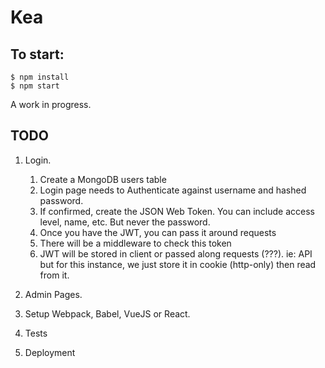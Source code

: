 # Kea

## To start:

```
$ npm install
$ npm start
```

A work in progress.

## TODO

1. Login.
   1. Create a MongoDB users table
   1. Login page needs to Authenticate against username and hashed password.
   1. If confirmed, create the JSON Web Token. You can include access level, name, etc. But never the password.
   1. Once you have the JWT, you can pass it around requests
   1. There will be a middleware to check this token
   1. JWT will be stored in client or passed along requests (???). ie: API but for this instance, we just store it in cookie (http-only) then read from it.

1. Admin Pages.
1. Setup Webpack, Babel, VueJS or React.
1. Tests
1. Deployment
